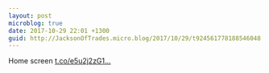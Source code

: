 ```yaml
---
layout: post
microblog: true
date: 2017-10-29 22:01 +1300
guid: http://JacksonOfTrades.micro.blog/2017/10/29/t924561778188546048.html
---
```

Home screen [t.co/e5u2j2zG1...](https://t.co/e5u2j2zG1r)
